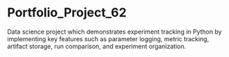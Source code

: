# Portfolio_Project_62
Data science project which demonstrates experiment tracking in Python by implementing key features such as parameter logging, metric tracking, artifact storage, run comparison, and experiment organization.
